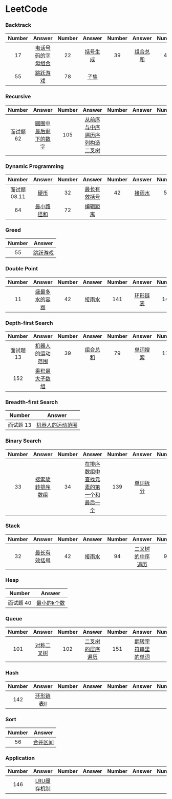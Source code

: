 # LeetCode
### Backtrack
  | Number | Answer | Number | Answer | Number | Answer | Number | Answer |
  | :---: | :---: | :---: | :---: | :---: | :---: | :---: | :---: |
  | 17 | [电话号码的字母组合](https://github.com/BUhdh951018/LeetCode/tree/master/src/No17) | 22 | [括号生成](https://github.com/BUhdh951018/LeetCode/tree/master/src/No22) | 39 | [组合总和](https://github.com/BUhdh951018/LeetCode/tree/master/src/No39) | 46 | [全排列](https://github.com/BUhdh951018/LeetCode/tree/master/src/No46) | 
  | 55 | [跳跃游戏](https://github.com/BUhdh951018/LeetCode/tree/master/src/No55) | 78 | [子集](https://github.com/BUhdh951018/LeetCode/tree/master/src/No78) |
### Recursive
  | Number | Answer | Number | Answer | Number | Answer | Number | Answer |
  | :---: | :---: | :---: | :---: | :---: | :---: | :---: | :---: |
  | 面试题62 | [圆圈中最后剩下的数字](https://github.com/BUhdh951018/LeetCode/tree/master/src/Interview_62) | 105 | [从前序与中序遍历序列构造二叉树](https://github.com/BUhdh951018/LeetCode/tree/master/src/105) |
### Dynamic Programming
| Number | Answer | Number | Answer | Number | Answer | Number | Answer |
  | :---: | :---: | :---: | :---: | :---: | :---: | :---: | :---: |
  | 面试题 08.11 | [硬币](https://github.com/BUhdh951018/LeetCode/tree/master/src/Interview_08_11) | 32 | [最长有效括号](https://github.com/BUhdh951018/LeetCode/tree/master/src/No32) | 42 | [接雨水](https://github.com/BUhdh951018/LeetCode/tree/master/src/No42) | 55 | [跳跃游戏](https://github.com/BUhdh951018/LeetCode/tree/master/src/No55) |
  | 64 | [最小路径和](https://github.com/BUhdh951018/LeetCode/tree/master/src/No64) | 72 | [编辑距离](https://github.com/BUhdh951018/LeetCode/tree/master/src/No72) |
### Greed
| Number | Answer |
  | :---: | :---: |
  | 55 | [跳跃游戏](https://github.com/BUhdh951018/LeetCode/tree/master/src/No55) |
### Double Point
| Number | Answer | Number | Answer | Number | Answer | Number | Answer |
  | :---: | :---: | :---: | :---: | :---: | :---: | :---: | :---: |
  | 11 | [盛最多水的容器](https://github.com/BUhdh951018/LeetCode/tree/master/src/No11)| 42 | [接雨水](https://github.com/BUhdh951018/LeetCode/tree/master/src/No42) | 141 | [环形链表](https://github.com/BUhdh951018/LeetCode/tree/master/src/No141) | 148 | [排序链表](https://github.com/BUhdh951018/LeetCode/tree/master/src/No148) |
### Depth-first Search
| Number | Answer | Number | Answer | Number | Answer | Number | Answer |
  | :---: | :---: | :---: | :---: | :---: | :---: | :---: | :---: |
  | 面试题 13 | [机器人的运动范围](https://github.com/BUhdh951018/LeetCode/tree/master/src/Interview_13) | 39 | [组合总和](https://github.com/BUhdh951018/LeetCode/tree/master/src/No39) | 79 | [单词搜索](https://github.com/BUhdh951018/LeetCode/tree/master/src/No79) | 114 | [二叉树展开为链表](https://github.com/BUhdh951018/LeetCode/tree/master/src/No114) |
  | 152 | [乘积最大子数组](https://github.com/BUhdh951018/LeetCode/tree/master/src/No152) |
### Breadth-first Search
| Number | Answer |
  | :---: | :---: |
  | 面试题 13 | [机器人的运动范围](https://github.com/BUhdh951018/LeetCode/tree/master/src/Interview_13) |
### Binary Search
| Number | Answer | Number | Answer | Number | Answer | Number | Answer |
  | :---: | :---: | :---: | :---: | :---: | :---: | :---: | :---: |
  | 33 | [搜索旋转排序数组](https://github.com/BUhdh951018/LeetCode/tree/master/src/No33) | 34 | [在排序数组中查找元素的第一个和最后一个](https://github.com/BUhdh951018/LeetCode/tree/master/src/No34) | 139 | [单词拆分](https://github.com/BUhdh951018/LeetCode/tree/master/src/No34) |
### Stack
| Number | Answer | Number | Answer | Number | Answer | Number | Answer |
  | :---: | :---: | :---: | :---: | :---: | :---: | :---: | :---: |
  | 32 | [最长有效括号](https://github.com/BUhdh951018/LeetCode/tree/master/src/No32) | 42 | [接雨水](https://github.com/BUhdh951018/LeetCode/tree/master/src/No42) | 94 | [二叉树的中序遍历](https://github.com/BUhdh951018/LeetCode/tree/master/src/No94) | 98 |  [验证二叉搜索树](https://github.com/BUhdh951018/LeetCode/tree/master/src/No98) |
### Heap
| Number | Answer |
  | :---: | :---: |
  | 面试题 40 | [最小的k个数](https://github.com/BUhdh951018/LeetCode/tree/master/src/Interview_40) |
### Queue
| Number | Answer | Number | Answer | Number | Answer | Number | Answer |
  | :---: | :---: | :---: | :---: | :---: | :---: | :---: | :---: |
  | 101 |  [对称二叉树](https://github.com/BUhdh951018/LeetCode/tree/master/src/No101) | 102 |  [二叉树的层序遍历](https://github.com/BUhdh951018/LeetCode/tree/master/src/No102) | 151 | [翻转字符串里的单词](https://github.com/BUhdh951018/LeetCode/tree/master/src/No151) |
### Hash
| Number | Answer | Number | Answer | Number | Answer | Number | Answer |
  | :---: | :---: | :---: | :---: | :---: | :---: | :---: | :---: |
  | 142 |  [环形链表Ⅱ](https://github.com/BUhdh951018/LeetCode/tree/master/src/No142) |
### Sort
| Number | Answer |
  | :---: | :---: |
  | 56 | [合并区间](https://github.com/BUhdh951018/LeetCode/tree/master/src/No56) |
### Application
| Number | Answer | Number | Answer | Number | Answer | Number | Answer |
  | :---: | :---: | :---: | :---: | :---: | :---: | :---: | :---: |
  | 146 | [LRU缓存机制](https://github.com/BUhdh951018/LeetCode/tree/master/src/No146) |
